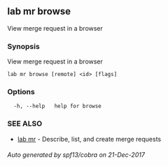 ## lab mr browse

View merge request in a browser

### Synopsis


View merge request in a browser

```
lab mr browse [remote] <id> [flags]
```

### Options

```
  -h, --help   help for browse
```

### SEE ALSO
* [lab mr](lab_mr.md)	 - Describe, list, and create merge requests

###### Auto generated by spf13/cobra on 21-Dec-2017
